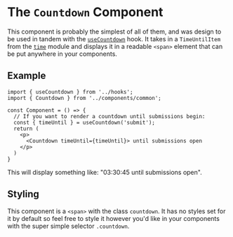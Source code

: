 # The `Countdown` Component

This component is probably the simplest of all of them, and was design to be used in tandem with the [`useCountdown`](../../../hooks/useCountdown) hook. It takes in a `TimeUntilItem` from the [`time`](../../../utils/time) module and displays it in a readable `<span>` element that can be put anywhere in your components.

## Example

```tsx
import { useCountdown } from '../hooks';
import { Countdown } from '../components/common';

const Component = () => {
  // If you want to render a countdown until submissions begin:
  const { timeUntil } = useCountdown('submit');
  return (
    <p>
      <Countdown timeUntil={timeUntil}> until submissions open
    </p>
  )
}
```

This will display something like: "03:30:45 until submissions open".

## Styling

This component is a `<span>` with the class `countdown`. It has no styles set for it by default so feel free to style it however you'd like in your components with the super simple selector `.countdown`.
